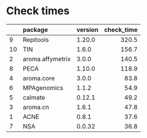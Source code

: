 # Check times

|   |package          |version | check_time|
|:--|:----------------|:-------|----------:|
|9  |Repitools        |1.20.0  |      320.5|
|10 |TIN              |1.6.0   |      156.7|
|2  |aroma.affymetrix |3.0.0   |      140.5|
|8  |PECA             |1.10.0  |      118.9|
|4  |aroma.core       |3.0.0   |       83.8|
|6  |MPAgenomics      |1.1.2   |       54.9|
|5  |calmate          |0.12.1  |       49.2|
|3  |aroma.cn         |1.6.1   |       47.8|
|1  |ACNE             |0.8.1   |       37.6|
|7  |NSA              |0.0.32  |       36.8|


